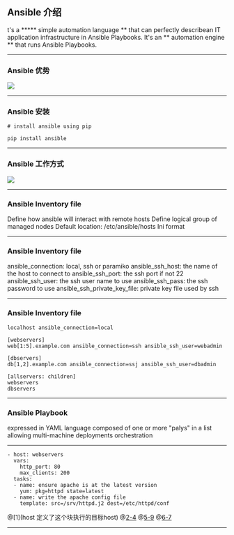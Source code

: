 ## Ansible 介绍

t's a ***** simple automation language ** that can perfectly describean IT application infrastructure in Ansible Playbooks.
It's an ** automation engine ** that runs Ansible Playbooks.

---
### Ansible 优势 
![](https://ws4.sinaimg.cn/large/006tNc79ly1fyz138gflaj31tl0u0wjh.jpg)

---
### Ansible 安装

```
# install ansible using pip

pip install ansible

```

---
### Ansible 工作方式 

![](https://ws2.sinaimg.cn/large/006tNc79gy1fz5y1g1azkj31bh0u0wof.jpg)

---
### Ansible Inventory file
Define how ansible will interact with remote hosts
Define logical group of managed nodes
Default location: /etc/ansible/hosts
Ini format

---
### Ansible Inventory file
ansible_connection: local, ssh or paramiko
ansible_ssh_host: the name of the host to connect to 
ansible_ssh_port: the ssh port if not 22
ansible_ssh_user: the ssh user name to use
ansible_ssh_pass: the ssh password to use
ansible_ssh_private_key_file: private key file used by ssh

---
### Ansible Inventory file

```
localhost ansible_connection=local

[webservers]
web[1:5].example.com ansible_connection=ssh ansible_ssh_user=webadmin

[dbservers]
db[1,2].example.com ansible_connection=ssj ansible_ssh_user=dbadmin

[allservers: children]
webservers
dbservers

```

---
###  Ansible Playbook 
expressed in YAML language
composed of one or more "palys" in a list
allowing multi-machine deployments orchestration 

---

```
- host: webservers
  vars:
    http_port: 80
    max_clients: 200
  tasks:
  - name: ensure apache is at the latest version
    yum: pkg=httpd state=latest
  - name: write the apache config file
    template: src=/srv/httpd.j2 dest=/etc/httpd/conf

```
@[1](host 定义了这个块执行的目标host)
@[2-4](定义一些变量)
@[5-9](定义了这个块需要对目标host执行的任务)
@[6-7](定义一个任务的name,还有需要调用的module)

---
